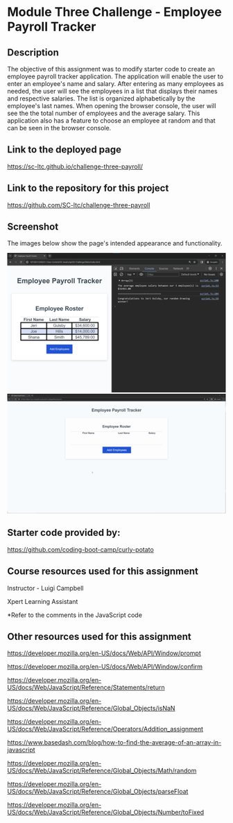 # Module Three Challenge - Employee Payroll Tracker

## Description

The objective of this assignment was to modify starter code to create an employee payroll tracker application. The application will enable the user to enter an employee's name and salary. After entering as many employees as needed, the user will see the employees in a list that displays their names and respective salaries. The list is organized alphabetically by the employee's last names. When opening the browser console, the user will see the the total number of employees and the average salary. This application also has a feature to choose an employee at random and that can be seen in the browser console.

## Link to the deployed page

https://sc-ltc.github.io/challenge-three-payroll/

## Link to the repository for this project

https://github.com/SC-ltc/challenge-three-payroll

## Screenshot

The images below show the page's intended appearance and functionality.

![screenshot](Assets/03-javascript-homework-console-demo.png)
![screenshot](Assets/03-javascript-homework-demo.gif)

## Starter code provided by:

https://github.com/coding-boot-camp/curly-potato

## Course resources used for this assignment
Instructor - Luigi Campbell

Xpert Learning Assistant 

*Refer to the comments in the JavaScript code

## Other resources used for this assignment

https://developer.mozilla.org/en-US/docs/Web/API/Window/prompt

https://developer.mozilla.org/en-US/docs/Web/API/Window/confirm

https://developer.mozilla.org/en-US/docs/Web/JavaScript/Reference/Statements/return

https://developer.mozilla.org/en-US/docs/Web/JavaScript/Reference/Global_Objects/isNaN

https://developer.mozilla.org/en-US/docs/Web/JavaScript/Reference/Operators/Addition_assignment

https://www.basedash.com/blog/how-to-find-the-average-of-an-array-in-javascript

https://developer.mozilla.org/en-US/docs/Web/JavaScript/Reference/Global_Objects/Math/random

https://developer.mozilla.org/en-US/docs/Web/JavaScript/Reference/Global_Objects/parseFloat

https://developer.mozilla.org/en-US/docs/Web/JavaScript/Reference/Global_Objects/Number/toFixed

